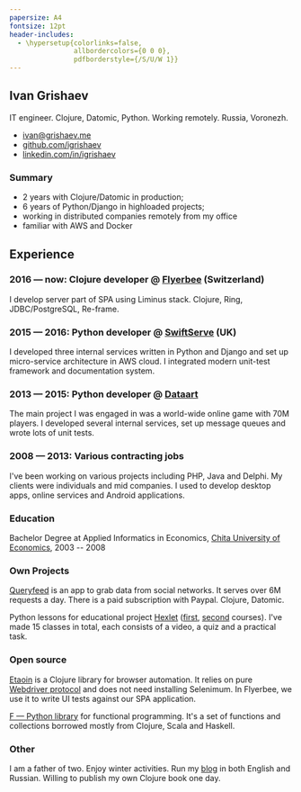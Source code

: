 ```yaml
---
papersize: A4
fontsize: 12pt
header-includes:
  - \hypersetup{colorlinks=false,
                allbordercolors={0 0 0},
                pdfborderstyle={/S/U/W 1}}
---
```


## Ivan Grishaev

IT engineer. Clojure, Datomic, Python. Working remotely. Russia, Voronezh.

- [ivan@grishaev.me](mailto:ivan@grishaev.me)
- [github.com/igrishaev](https://github.com/igrishaev)
- [linkedin.com/in/igrishaev](https://linkedin.com/in/igrishaev)

### Summary
- 2 years with Clojure/Datomic in production;
- 6 years of Python/Django in highloaded projects;
- working in distributed companies remotely from my office
- familiar with AWS and Docker

## Experience

### 2016 &mdash; now: Clojure developer @ [Flyerbee](https://www.flyerbee.com/) (Switzerland)

I develop server part of SPA using Liminus stack. Clojure, Ring,
JDBC/PostgreSQL, Re-frame.

### 2015 &mdash; 2016: Python developer @ [SwiftServe](http://www.swiftserve.com/) (UK)

I developed three internal services written in Python and Django and set up
micro-service architecture in AWS cloud. I integrated modern unit-test framework
and documentation system.

### 2013 &mdash; 2015: Python developer @ [Dataart](http://www.dataart.com/)

The main project I was engaged in was a world-wide online game with 70M
players. I developed several internal services, set up message queues and wrote
lots of unit tests.

### 2008 &mdash; 2013: Various contracting jobs

I've been working on various projects including PHP, Java and Delphi. My clients
were individuals and mid companies. I used to develop desktop apps, online
services and Android applications.

### Education

Bachelor Degree at Applied Informatics in
Economics, [Chita University of Economics](http://narhoz-chita.ru/), 2003 --
2008

### Own Projects

[Queryfeed](https://queryfeed.net/) is an app to grab data from social
networks. It serves over 6M requests a day. There is a paid subscription with
Paypal. Clojure, Datomic.

[hexlet]:https://ru.hexlet.io/my

Python lessons for educational project [Hexlet][hexlet]
([first][py-1], [second][py-2] courses). I've made 15 classes in total, each
consists of a video, a quiz and a practical task.

### Open source

[Etaoin][etaoin] is a Clojure library for browser automation. It relies on
pure [Webdriver protocol][webdriver] and does not need installing Selenimum. In
Flyerbee, we use it to write UI tests against our SPA application.

[F — Python library][f] for functional programming. It's a set of functions and
collections borrowed mostly from Clojure, Scala and Haskell.

### Other

I am a father of two. Enjoy winter activities. Run my [blog][blog] in both
English and Russian. Willing to publish my own Clojure book one day.

[f]: https://github.com/igrishaev/f
[etaoin]: https://github.com/igrishaev/etaoin
[webdriver]: https://www.w3.org/TR/webdriver/
[py-1]: https://ru.hexlet.io/courses/python_101
[py-2]: https://ru.hexlet.io/courses/python-modules
[blog]: http://grishaev.me/
